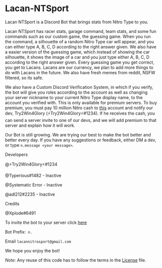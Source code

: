 # Lacan-NTSport
Lacan NTSport is a Discord Bot that brings stats from Nitro Type to you. 

Lacan NTSport has racer stats, garage command, team stats, and some fun commands such as our custom game, the guessing game. When you run the command, a silhouette of a  random Nitro Type car will appear, and you can either type A, B, C, D according to the right answer given. We also have a easier version of the guessing game, which instead  of showing the car silhouette, it shows the image of a car and you just type either A, B, C, D according to the right answer given. Every guessing game you get correct, you get to Lacans. Lacans are our currency, we plan to add more things to do with Lacans in the future. We also have fresh memes from reddit, NSFW filtered, so its safe.

We also have a Custom Discord Verification System, in which if you verify, the bot will give you roles according to the account as well as changing your server nickname to your current Nitro Type display name, to the account you verified with. This is only available for premium servers. To buy premium, you must pay 10 million Nitro cash to [this](https://nitrotype.com/racer/hypertyper55) account and notify our dev, Try2Win4Glory (⚡Try2Win4Glory⚡#1234). If he receives the cash, you can send a server invite to one of our devs, and we will add premium to that server and explain how it will work. 

Our Bot is still growing. We are trying our best to make the bot better and better every day. If you have any suggestions or feedback, either DM a dev, or type `n.message <your message>`. 

Developers

@⚡Try2Win4Glory⚡#1234

@Typerious#1482 - Inactive

@Systematic Error - Inactive

@adl212#2235 - Inactive

Credits

@Xplode#6491


To invite the bot to your server click [here](https://discord.com/oauth2/authorize?client_id=713352863153258556&permissions=469888065&redirect_uri=https%3A%2F%2Fnitrotype.com&scope=bot)

Bot Prefix:` n.`

Email `lacannitrosport@gmail.com`

We hope you enjoy the bot!

*Note*: Any reuse of this code has to follow the terms in the [License](https://github.com/Try2Win4Glory/Lacan-NTSport/blob/master/LICENSE.md) file.
